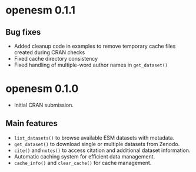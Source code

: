 # openesm 0.1.1

## Bug fixes

* Added cleanup code in examples to remove temporary cache files created during CRAN checks
* Fixed cache directory consistency
* Fixed handling of multiple-word author names in `get_dataset()`


# openesm 0.1.0

* Initial CRAN submission.

## Main features

* `list_datasets()` to browse available ESM datasets with metadata.
* `get_dataset()` to download single or multiple datasets from Zenodo.
* `cite()` and `notes()` to access citation and additional dataset information.
* Automatic caching system for efficient data management.
* `cache_info()` and `clear_cache()` for cache management.
